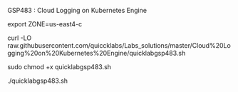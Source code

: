 GSP483 : Cloud Logging on Kubernetes Engine 

export ZONE=us-east4-c

curl -LO raw.githubusercontent.com/quiccklabs/Labs_solutions/master/Cloud%20Logging%20on%20Kubernetes%20Engine/quicklabgsp483.sh

sudo chmod +x quicklabgsp483.sh

./quicklabgsp483.sh
